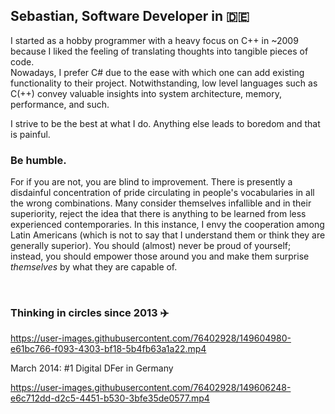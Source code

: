 ## Sebastian, Software Developer in :de:

I started as a hobby programmer with a heavy focus on C++ in ~2009 because I liked the feeling of translating thoughts into tangible pieces of code.</br>
Nowadays, I prefer C# due to the ease with which one can add existing functionality to their project. Notwithstanding, low level languages such as C(++) convey valuable insights into system architecture, memory, performance, and such.
</br>

I strive to be the best at what I do. Anything else leads to boredom and that is painful.

### Be humble.
For if you are not, you are blind to improvement. There is presently a disdainful concentration of pride circulating in people's vocabularies in all the wrong combinations. Many consider themselves infallible and in their superiority, reject the idea that there is anything to be learned from less experienced contemporaries. In this instance, I envy the cooperation among Latin Americans (which is not to say that I understand them or think they are generally superior). You should (almost) never be proud of yourself; instead, you should empower those around you and make them surprise *themselves* by what they are capable of.
</br>

</br>

### Thinking in circles since 2013 :airplane:

<!--
https://user-images.githubusercontent.com/76402928/148708187-7c07f27d-82e2-4282-abff-b0da470a375d.mp4

https://user-images.githubusercontent.com/76402928/149604206-9d0acf5a-eebd-4b78-afe7-bc89b84ab4d3.mp4 -->

https://user-images.githubusercontent.com/76402928/149604980-e61bc766-f093-4303-bf18-5b4fb63a1a22.mp4

March 2014: #1 Digital DFer in Germany

https://user-images.githubusercontent.com/76402928/149606248-e6c712dd-d2c5-4451-b530-3bfe35de0577.mp4






<!--
**Sebastian-Br/Sebastian-Br** is a ✨ _special_ ✨ repository because its `README.md` (this file) appears on your GitHub profile.

Here are some ideas to get you started:

- 🔭 I’m currently working on ...
- 🌱 I’m currently learning ...
- 👯 I’m looking to collaborate on ...
- 🤔 I’m looking for help with ...
- 💬 Ask me about ...
- 📫 How to reach me: ...
- 😄 Pronouns: ...
- ⚡ Fun fact: ...
-->
